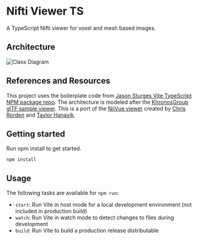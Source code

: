 # Nifti Viewer TS

A TypeScript Nifti viewer for voxel and mesh based images.

## Architecture
![Class Diagram](http://www.plantuml.com/plantuml/proxy?src=https://raw.githubusercontent.com/cdrake/nifti-viewer-ts/main/uml/architecture.puml)

## References and Resources

This project uses the boilerplate code from [Jason Sturges Vite TypeScript NPM package repo](https://github.com/jasonsturges/vite-typescript-npm-package). The architecture is modeled after the [KhronosGroup glTF sample viewer](https://github.com/KhronosGroup/glTF-Sample-Viewer). This is a port of the [NiiVue viewer](https://github.com/niivue/niivue) created by [Chris Rorden](https://github.com/neurolabusc) and [Taylor Hanayik](https://github.com/hanayik).

## Getting started

Run npm install to get started.

```
npm install
```

## Usage

The following tasks are available for `npm run`:

- `start`: Run Vite in host mode for a local development environment (not included in production build)
- `watch`: Run Vite in watch mode to detect changes to files during development
- `build`: Run Vite to build a production release distributable
